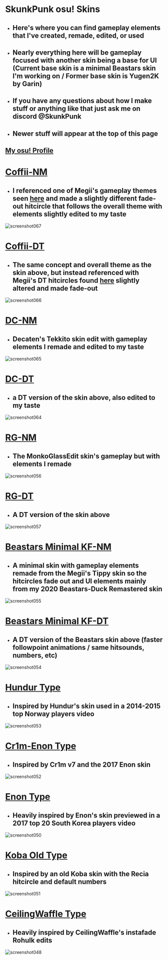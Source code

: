 # SkunkPunk osu! Skins
- ## Here's where you can find gameplay elements that I've created, remade, edited, or used
- ## Nearly everything here will be gameplay focused with another skin being a base for UI (Current base skin is a minimal Beastars skin I'm working on / Former base skin is Yugen2K by Garin)
- ## If you have any questions about how I make stuff or anything like that just ask me on discord @SkunkPunk
- ## Newer stuff will appear at the top of this page
<p align="center">

## [My osu! Profile](https://osu.ppy.sh/users/7969090)

# [Coffii-NM](https://drive.google.com/file/d/1xyNgMmi4i8Njn3EiwB02CLuTPdc04lpc/view?usp=sharing)
- ## I referenced one of Megii's gameplay themes seen [here](https://www.youtube.com/watch?v=KNo8qwvo_lM) and made a slightly different fade-out hitcircle that follows the overall theme with elements slightly edited to my taste
![screenshot067](https://github.com/user-attachments/assets/b496fb52-5a38-4769-8876-f86ac7037281)

# [Coffii-DT](https://drive.google.com/file/d/1DmIqWF1OVH3B_R-PbUQNb4huI6MUM5jB/view?usp=sharing)
- ## The same concept and overall theme as the skin above, but instead referenced with Megii's DT hitcircles found [here](https://www.youtube.com/watch?v=7BRx8wbKJA8&t=242s) slightly altered and made fade-out 
![screenshot066](https://github.com/user-attachments/assets/9411655a-2261-491d-8b0f-dec8f642b26f)

# [DC-NM](https://drive.google.com/file/d/1geugiPV-4JbvqHbovSHbXQigQ_0jYjMf/view?usp=sharing)
- ## Decaten's Tekkito skin edit with gameplay elements I remade and edited to my taste
![screenshot065](https://github.com/user-attachments/assets/ead708c9-379d-4c25-b44a-5bd09d1aafee)

# [DC-DT](https://drive.google.com/file/d/15X_mABTErK_vWJ5zBj3ZkAOkeunfi6BE/view?usp=sharing)
- ## a DT version of the skin above, also edited to my taste
![screenshot064](https://github.com/user-attachments/assets/d098065d-d1f0-4806-bbb8-8934d9f61e18)

# [RG-NM](https://drive.google.com/file/d/14KWztkaN--Na4y7IULGOv_7-uj0zm8H6/view?usp=sharing)
- ## The MonkoGlassEdit skin's gameplay but with elements I remade
![screenshot056](https://github.com/user-attachments/assets/9b52576e-5a5f-43ee-84e7-e6f69dee53e3)

# [RG-DT](https://drive.google.com/file/d/1-c25ts91zUi0gdnz-SpGeivVvNcSmdL_/view?usp=sharing)
- ## A DT version of the skin above
![screenshot057](https://github.com/user-attachments/assets/96c9abbc-c78a-4690-891f-76c50b71e8ad)

# [Beastars Minimal KF-NM](https://drive.google.com/file/d/15tXDFQjeflliqE2ijw22aFIGdGmatDkd/view?usp=sharing)
- ## A minimal skin with gameplay elements remade from the Megii's Tippy skin so the hitcircles fade out and UI elements mainly from my 2020 Beastars-Duck Remastered skin
![screenshot055](https://github.com/user-attachments/assets/7fef9337-cf83-4d87-b245-73c453535977)

# [Beastars Minimal KF-DT](https://drive.google.com/file/d/1XWoAk9QiujN3qOLnkAxWY73_c1L_bWJf/view?usp=sharing)
- ## A DT version of the Beastars skin above (faster followpoint animations / same hitsounds, numbers, etc)
![screenshot054](https://github.com/user-attachments/assets/a37907c7-501b-4c26-85b1-c08a4bc4808d)

  
# [Hundur Type](https://drive.google.com/file/d/1GslzeUmu1tRy20DNUEH7yhayKuauTgGV/view?usp=sharing)
- ## Inspired by Hundur's skin used in a 2014-2015 top Norway players video
![screenshot053](https://github.com/user-attachments/assets/c9d90d2f-ddd1-4a39-982b-7a17dc374a9d)

# [Cr1m-Enon Type](https://drive.google.com/file/d/1a8oLEEh4Yhm_s__dwq_WMn-q7Rt78pFv/view?usp=sharing)
- ## Inspired by Cr1m v7 and the 2017 Enon skin
 ![screenshot052](https://github.com/user-attachments/assets/19770b38-2e21-4f46-9bcb-9a6ed33bff85)

# [Enon Type](https://drive.google.com/file/d/1C2DLvlgP6GGEUrLcYmOAopRXfh8eNP30/view?usp=sharing)
- ## Heavily inspired by Enon's skin previewed in a 2017 top 20 South Korea players video
![screenshot050](https://github.com/user-attachments/assets/dd66d63d-d40c-461e-9a74-c6d0566b4cda)

# [Koba Old Type](https://drive.google.com/file/d/1mHe2U9OX1OHp1NIMG9n-dtO36z4wwNGE/view?usp=sharing)
- ## Inspired by an old Koba skin with the Recia hitcircle and default numbers
![screenshot051](https://github.com/user-attachments/assets/0beb784d-e5bc-41ab-a917-2843a6994b73)

# [CeilingWaffle Type](https://drive.google.com/file/d/1SsQ-CuZkEBgsosvYWQDhYcv-S5a8sUJV/view?usp=sharing) 
- ## Heavily inspired by CeilingWaffle's instafade Rohulk edits
![screenshot048](https://github.com/user-attachments/assets/47add5c9-ff6a-4595-be6b-97dec8e2a53e)
